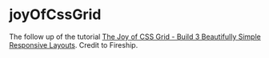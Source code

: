 # joyOfCssGrid

The follow up of the tutorial [The Joy of CSS Grid - Build 3 Beautifully Simple Responsive Layouts](https://www.youtube.com/watch?v=705XCEruZFs). Credit to Fireship.
